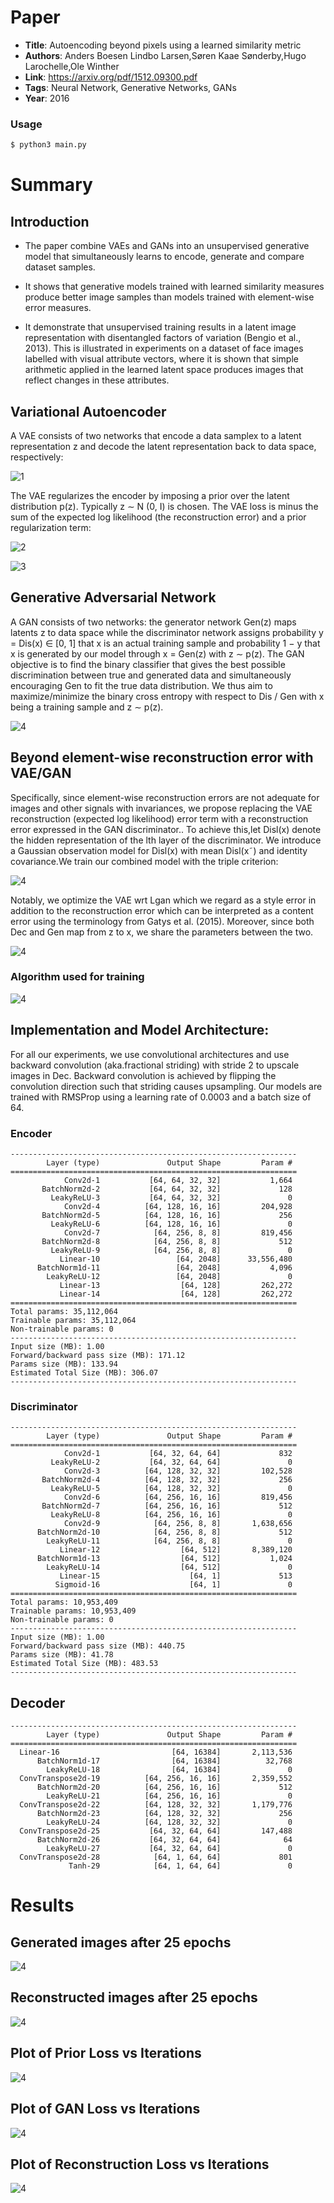 # Paper

* **Title**: Autoencoding beyond pixels using a learned similarity metric
* **Authors**: Anders Boesen Lindbo Larsen,Søren Kaae Sønderby,Hugo Larochelle,Ole Winther
* **Link**: https://arxiv.org/pdf/1512.09300.pdf
* **Tags**: Neural Network, Generative Networks, GANs
* **Year**: 2016

### Usage
```bash
$ python3 main.py 
```
# Summary

## Introduction

* The paper combine VAEs and GANs into an unsupervised generative model that simultaneously learns to encode, generate and compare dataset samples.

* It shows that generative models trained with learned similarity measures produce better image samples than models trained with element-wise error measures.

* It demonstrate that unsupervised training results in a latent image representation with disentangled factors of variation (Bengio et al., 2013). This is illustrated in experiments on a dataset of face images labelled with visual attribute vectors, where it is shown that simple arithmetic applied in the learned latent space produces images that reflect changes in these attributes.

## Variational Autoencoder

A VAE consists of two networks that encode a data samplex to a latent representation z and decode the latent representation back to data space, respectively:

 ![1](./images/vae.png)                                            
                                              
The VAE regularizes the encoder by imposing a prior over the latent distribution p(z). Typically z ∼ N (0, I) is chosen. The VAE loss is minus the sum of the expected log likelihood (the reconstruction error) and a prior regularization term:

![2](./images/l_vae.png) 

![3](./images/vae1.png) 

## Generative Adversarial Network

A GAN consists of two networks: the generator network Gen(z) maps latents z to data space while the discriminator network assigns probability y = Dis(x) ∈ [0, 1] that x is an actual training sample and probability 1 − y that x is generated by our model through x = Gen(z) with z ∼ p(z). The GAN objective is to find the binary classifier that gives the best possible discrimination between true and generated data and simultaneously encouraging Gen to fit the true data distribution. We thus aim to maximize/minimize the binary cross entropy with respect to Dis / Gen with x being a training sample
and z ∼ p(z).


![4](./images/gan_l.png)

## Beyond element-wise reconstruction error with VAE/GAN

Specifically, since element-wise reconstruction errors are not adequate for images and other signals with invariances,
we propose replacing the VAE reconstruction (expected log likelihood) error term with a reconstruction error expressed in the GAN discriminator.. To achieve this,let Disl(x) denote the hidden representation of the lth layer of the discriminator. We introduce a Gaussian observation model for Disl(x) with mean Disl(x˜) and identity covariance.We train our combined model with the triple criterion:

![4](./images/tripl.png)

Notably, we optimize the VAE wrt Lgan which we regard as a style error in addition to the reconstruction error which
can be interpreted as a content error using the terminology from Gatys et al. (2015). Moreover, since both Dec and
Gen map from z to x, we share the parameters between the two.


![4](./images/model.png)

### Algorithm used for training


![4](./images/algo.png)


## Implementation and Model Architecture:

For all our experiments, we use convolutional architectures and use backward convolution (aka.fractional striding) with stride 2 to upscale images in Dec. Backward convolution is achieved by flipping the convolution direction such that striding causes upsampling. Our models are trained with RMSProp using a learning rate of 0.0003 and a batch size of 64.

### Encoder

```
----------------------------------------------------------------
        Layer (type)               Output Shape         Param #
================================================================
            Conv2d-1           [64, 64, 32, 32]           1,664
       BatchNorm2d-2           [64, 64, 32, 32]             128
         LeakyReLU-3           [64, 64, 32, 32]               0
            Conv2d-4          [64, 128, 16, 16]         204,928
       BatchNorm2d-5          [64, 128, 16, 16]             256
         LeakyReLU-6          [64, 128, 16, 16]               0
            Conv2d-7            [64, 256, 8, 8]         819,456
       BatchNorm2d-8            [64, 256, 8, 8]             512
         LeakyReLU-9            [64, 256, 8, 8]               0
           Linear-10                 [64, 2048]      33,556,480
      BatchNorm1d-11                 [64, 2048]           4,096
        LeakyReLU-12                 [64, 2048]               0
           Linear-13                  [64, 128]         262,272
           Linear-14                  [64, 128]         262,272
================================================================
Total params: 35,112,064
Trainable params: 35,112,064
Non-trainable params: 0
----------------------------------------------------------------
Input size (MB): 1.00
Forward/backward pass size (MB): 171.12
Params size (MB): 133.94
Estimated Total Size (MB): 306.07
----------------------------------------------------------------
```
### Discriminator

```
----------------------------------------------------------------
        Layer (type)               Output Shape         Param #
================================================================
            Conv2d-1           [64, 32, 64, 64]             832
         LeakyReLU-2           [64, 32, 64, 64]               0
            Conv2d-3          [64, 128, 32, 32]         102,528
       BatchNorm2d-4          [64, 128, 32, 32]             256
         LeakyReLU-5          [64, 128, 32, 32]               0
            Conv2d-6          [64, 256, 16, 16]         819,456
       BatchNorm2d-7          [64, 256, 16, 16]             512
         LeakyReLU-8          [64, 256, 16, 16]               0
            Conv2d-9            [64, 256, 8, 8]       1,638,656
      BatchNorm2d-10            [64, 256, 8, 8]             512
        LeakyReLU-11            [64, 256, 8, 8]               0
           Linear-12                  [64, 512]       8,389,120
      BatchNorm1d-13                  [64, 512]           1,024
        LeakyReLU-14                  [64, 512]               0
           Linear-15                    [64, 1]             513
          Sigmoid-16                    [64, 1]               0
================================================================
Total params: 10,953,409
Trainable params: 10,953,409
Non-trainable params: 0
----------------------------------------------------------------
Input size (MB): 1.00
Forward/backward pass size (MB): 440.75
Params size (MB): 41.78
Estimated Total Size (MB): 483.53
----------------------------------------------------------------

```
## Decoder

```
----------------------------------------------------------------
        Layer (type)               Output Shape         Param #
================================================================
  Linear-16                         [64, 16384]       2,113,536
      BatchNorm1d-17                [64, 16384]          32,768
        LeakyReLU-18                [64, 16384]               0
  ConvTranspose2d-19          [64, 256, 16, 16]       2,359,552
      BatchNorm2d-20          [64, 256, 16, 16]             512
        LeakyReLU-21          [64, 256, 16, 16]               0
  ConvTranspose2d-22          [64, 128, 32, 32]       1,179,776
      BatchNorm2d-23          [64, 128, 32, 32]             256
        LeakyReLU-24          [64, 128, 32, 32]               0
  ConvTranspose2d-25           [64, 32, 64, 64]         147,488
      BatchNorm2d-26           [64, 32, 64, 64]              64
        LeakyReLU-27           [64, 32, 64, 64]               0
  ConvTranspose2d-28            [64, 1, 64, 64]             801
             Tanh-29            [64, 1, 64, 64]               0
```
# Results

## Generated images after 25 epochs

![4](./images/MNISTrec_noise_epoch_24.png.png)

## Reconstructed images after 25 epochs

![4](./images/MNISTrec_epoch_24.png.png)

## Plot of Prior Loss vs Iterations

![4](./images/kl_divergence.png)

## Plot of GAN Loss vs Iterations

![4](./images/gan_loss.png)

## Plot of Reconstruction Loss vs Iterations

![4](./images/recon_loss.png)








